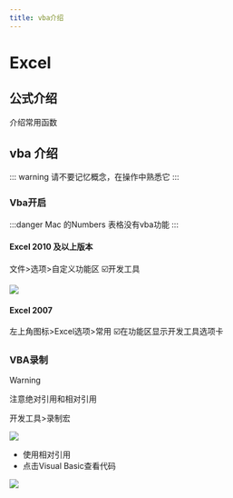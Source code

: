 ```yaml
---
title: vba介绍
---
```


# Excel

## 公式介绍

介绍常用函数

## vba 介绍

::: warning
请不要记忆概念，在操作中熟悉它
:::

### Vba开启

:::danger
Mac 的Numbers 表格没有vba功能
:::

#### Excel 2010 及以上版本

文件>选项>自定义功能区 ☑️开发工具

![](/excel/FC8710C3-F644-4B70-A4CC-E58DEEAB9CDA.jpeg)

#### Excel 2007

左上角图标>Excel选项>常用 ☑️在功能区显示开发工具选项卡

### VBA录制

> [!warning]
>
> 注意绝对引用和相对引用

开发工具>录制宏

![](/excel/A78AFAE8-7BE5-4D86-8E9F-CB3146B3AF64_4_5005_c.jpeg)

- 使用相对引用
- 点击Visual Basic查看代码

![](/excel/BA28A681-F09E-454A-B3E3-F9EF49394396.jpeg)
